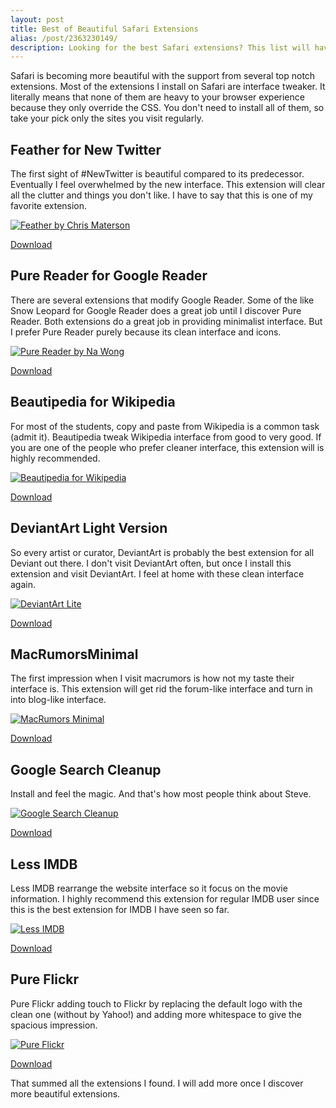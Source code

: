 ```yaml
---
layout: post
title: Best of Beautiful Safari Extensions
alias: /post/2363230149/
description: Looking for the best Safari extensions? This list will have most of the extensions covered.
---
```

Safari is becoming more beautiful with the support from several top notch extensions. Most of the extensions I install on Safari are interface tweaker. It literally means that none of them are heavy to your browser experience because they only override the CSS. You don't need to install all of them, so take your pick only the sites you visit regularly.

## Feather for New Twitter
The first sight of #NewTwitter is beautiful compared to its predecessor. Eventually I feel overwhelmed by the new interface. This extension will clear all the clutter and things you don't like. I have to say that this is one of my favorite extension.

[ ![Feather by Chris Materson][img1] ](http://images.sayzlim.net/2010/12/extension_feather.jpg "Feather by Chris Materson")

[img1]: http://images.sayzlim.net/2010/12/extension_feather.jpg "Feather by Chris Materson"

[Download](http://chrismasterson.me/feather/ "Feather - Twitter, a little cleaner. - Chris Masterson")

## Pure Reader for Google Reader
There are several extensions that modify Google Reader. Some of the like Snow Leopard for Google Reader does a great job until I discover Pure Reader. Both extensions do a great job in providing minimalist interface. But I prefer Pure Reader purely because its clean interface and icons.

[ ![Pure Reader by Na Wong][img2] ](http://images.sayzlim.net/2010/12/extension_purereader.jpg "Pure Reader by Na Wong")

[img2]: http://images.sayzlim.net/2010/12/extension_purereader.jpg "Pure Reader by Na Wong"

[Download](http://nadesign.net/safari/ "Na&#39;Design | Safari Extensions")

## Beautipedia for Wikipedia
For most of the students, copy and paste from Wikipedia is a common task (admit it). Beautipedia tweak Wikipedia interface from good to very good. If you are one of the people who prefer cleaner interface, this extension will is highly recommended.

[ ![Beautipedia for Wikipedia][img3] ](http://images.sayzlim.net/2010/12/extension_beautipedia.jpg "Beautipedia for Wikipedia")

[img3]: http://images.sayzlim.net/2010/12/extension_beautipedia.jpg "Beautipedia for Wikipedia"

[Download](https://github.com/gingerbeardman/Beautipedia.safariextension "gingerbeardman/Beautipedia.safariextension · GitHub")

## DeviantArt Light Version
So every artist or curator, DeviantArt is probably the best extension for all Deviant out there. I don't visit DeviantArt often, but once I install this extension and visit DeviantArt. I feel at home with these clean interface again.

[ ![DeviantArt Lite][img4] ](http://images.sayzlim.net/2010/12/extension_deviantart.jpg "DeviantArt Lite")

[img4]: http://images.sayzlim.net/2010/12/extension_deviantart.jpg "DeviantArt Lite"

[Download](http://s3.sayzlim.net/f/safari-deviantart.zip "DeviantArt Lite")

## MacRumorsMinimal
The first impression when I visit macrumors is how not my taste their interface is. This extension will get rid the forum-like interface and turn in into blog-like interface.

[ ![MacRumors Minimal][img5] ](http://images.sayzlim.net/2010/12/extension_macrumors.jpg "MacRumors Minimal")

[img5]: http://images.sayzlim.net/2010/12/extension_macrumors.jpg "MacRumors Minimal"

[Download](http://www.cornellcampbell.com/extensions/ "Extension List - Cornell Campbell.")

## Google Search Cleanup
Install and feel the magic. And that's how most people think about Steve.

[ ![Google Search Cleanup][img6] ](http://images.sayzlim.net/2010/12/extension_google.jpg "Google Search Cleanup")

[img6]: http://images.sayzlim.net/2010/12/extension_google.jpg "Google Search Cleanup"

[Download](http://sites.google.com/site/mfrelink/ "GoogleSearchCleanup - Google Sites")

## Less IMDB
Less IMDB rearrange the website interface so it focus on the movie information. I highly recommend this extension for regular IMDB user since this is the best extension for IMDB I have seen so far.

[ ![Less IMDB][img7] ](http://images.sayzlim.net/2010/12/extension_imdb.jpg "Less IMDB")

[img7]: http://images.sayzlim.net/2010/12/extension_imdb.jpg "Less IMDB"

[Download](http://quoteunquoteapps.com/less-imdb "Less IMDb - Quote-Unquote Apps")

## Pure Flickr
Pure Flickr adding touch to Flickr by replacing the default logo with the clean one (without by Yahoo!) and adding more whitespace to give the spacious impression.

[ ![Pure Flickr][img8] ](http://images.sayzlim.net/2010/12/extension_flickr.jpg "Pure Flickr")

[img8]: http://images.sayzlim.net/2010/12/extension_flickr.jpg "Pure Flickr"

[Download](http://nadesign.net/safari/ "Na&#39;Design | Safari Extensions")

That summed all the extensions I found. I will add more once I discover more beautiful extensions.
